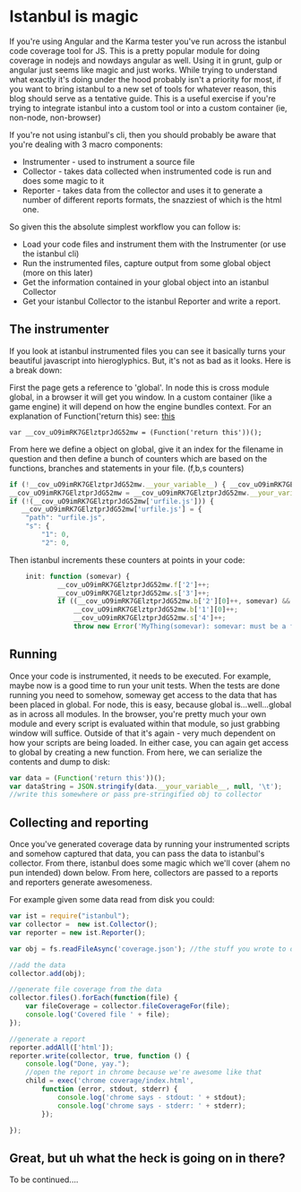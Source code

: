 # Istanbul is magic

If you're using Angular and the Karma tester you've run across the istanbul code coverage tool for JS. This is a pretty popular module for doing coverage in nodejs and nowdays angular as well. Using it in grunt, gulp or angular just seems like magic and just works. While trying to understand what exactly it's doing under the hood probably isn't a priority for most, if you want to bring istanbul to a new set of tools for whatever reason, this blog should serve as a tentative guide. This is a useful exercise if you're trying to integrate istanbul into a custom tool or into a custom container (ie, non-node, non-browser)

If you're not using istanbul's cli, then you should probably be aware that you're dealing with 3 macro components:

* Instrumenter - used to instrument a source file
* Collector - takes data collected when instrumented code is run and does some magic to it
* Reporter - takes data from the collector and uses it to generate a number of different reports formats, the snazziest of which is the html one.

So given this the absolute simplest workflow you can follow is:

* Load your code files and instrument them with the Instrumenter (or use the istanbul cli)
* Run the instrumented files, capture output from some global object (more on this later)
* Get the information contained in your global object into an istanbul Collector
* Get your istanbul Collector to the istanbul Reporter and write a report.

## The instrumenter

If you look at istanbul instrumented files you can see it basically turns your beautiful javascript into hieroglyphics. But, it's not as bad as it looks. Here is a break down:

First the page gets a reference to 'global'. In node this is cross module global, in a browser it will get you window. In a custom container (like a game engine) it will depend on how the engine bundles context. For an explanation of Function('return this) see: [this](http://stackoverflow.com/questions/26015436/why-does-functionreturn-this-return-global)

```
var __cov_uO9imRK7GElztprJdG52mw = (Function('return this'))();
```

From here we define a object on global, give it an index for the filename in question and then define a bunch of counters which are based on the functions, branches and statements in your file. (f,b,s counters)

```javascript
if (!__cov_uO9imRK7GElztprJdG52mw.__your_variable__) { __cov_uO9imRK7GElztprJdG52mw.__your_variable__ = {}; }
__cov_uO9imRK7GElztprJdG52mw = __cov_uO9imRK7GElztprJdG52mw.__your_variable__;
if (!(__cov_uO9imRK7GElztprJdG52mw['urfile.js'])) {
   __cov_uO9imRK7GElztprJdG52mw['urfile.js'] = {
    "path": "urfile.js",
    "s": {
        "1": 0,
        "2": 0,
```

Then istanbul increments these counters at points in your code:

```javascript
    init: function (somevar) {
            __cov_uO9imRK7GElztprJdG52mw.f['2']++;
            __cov_uO9imRK7GElztprJdG52mw.s['3']++;
            if ((__cov_uO9imRK7GElztprJdG52mw.b['2'][0]++, somevar) && (__cov_uO9imRK7GElztprJdG52mw.b['2'][1]++, typeof somevar !== 'function')) {
                __cov_uO9imRK7GElztprJdG52mw.b['1'][0]++;
                __cov_uO9imRK7GElztprJdG52mw.s['4']++;
                throw new Error('MyThing(somevar): somevar: must be a function!');             
```

## Running

Once your code is instrumented, it needs to be executed. For example, maybe now is a good time to run your unit tests. When the tests are done running you need to somehow, someway get access to the data that has been placed in global. For node, this is easy, because global is...well...global as in across all modules. In the browser, you're pretty much your own module and every script is evaluated within that module, so just grabbing window will suffice. Outside of that it's again - very much dependent on how your scripts are being loaded. In either case, you can again get access to global by creating a new function. From here, we can serialize the contents and dump to disk:

```javascript
var data = (Function('return this'))();
var dataString = JSON.stringify(data.__your_variable__, null, '\t');
//write this somewhere or pass pre-stringified obj to collector 
```

## Collecting and reporting

Once you've generated coverage data by running your instrumented scripts and somehow captured that data, you can pass the data to istanbul's collector. From there, istanbul does some magic which we'll cover (ahem no pun intended) down below. From here, collectors are passed to a reports and reporters generate awesomeness.

For example given some data read from disk you could:

```javascript
var ist = require("istanbul");
var collector =  new ist.Collector();
var reporter = new ist.Reporter();

var obj = fs.readFileAsync('coverage.json'); //the stuff you wrote to disk (or multiple files, if you so desire)

//add the data
collector.add(obj);

//generate file coverage from the data
collector.files().forEach(function(file) {
    var fileCoverage = collector.fileCoverageFor(file);
    console.log('Covered file ' + file);
});

//generate a report
reporter.addAll(['html']);
reporter.write(collector, true, function () {
    console.log("Done, yay.");
    //open the report in chrome because we're awesome like that
    child = exec('chrome coverage/index.html',
        function (error, stdout, stderr) {
            console.log('chrome says - stdout: ' + stdout);
            console.log('chrome says - stderr: ' + stderr);
        });

});
```

## Great, but uh what the heck is going on in there?

To be continued....
